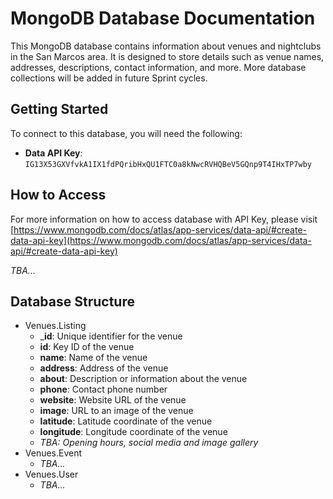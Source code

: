 # MongoDB Database Documentation

This MongoDB database contains information about venues and nightclubs in the San Marcos area. It is designed to store details such as venue names, addresses, descriptions, contact information, and more. More database collections will be added in future Sprint cycles.

## Getting Started

To connect to this database, you will need the following:

- **Data API Key**: `IG13X53GXVfvkA1IX1fdPQribHxQU1FTC0a8kNwcRVHQBeV5GQnp9T4IHxTP7wby`

## How to Access
For more information on how to access database with API Key, please visit [https://www.mongodb.com/docs/atlas/app-services/data-api/#create-data-api-key](https://www.mongodb.com/docs/atlas/app-services/data-api/#create-data-api-key)

_TBA..._

## Database Structure
* Venues.Listing
    * ___id__: Unique identifier for the venue
    * __id__: Key ID of the venue
    * __name__: Name of the venue
    * __address__: Address of the venue
    * __about__: Description or information about the venue
    * __phone__: Contact phone number
    * __website__: Website URL of the venue
    * __image__: URL to an image of the venue
    * __latitude__: Latitude coordinate of the venue
    * __longitude__: Longitude coordinate of the venue
    * _TBA: Opening hours, social media and image gallery_
* Venues.Event
    * _TBA..._
* Venues.User
    * _TBA..._


